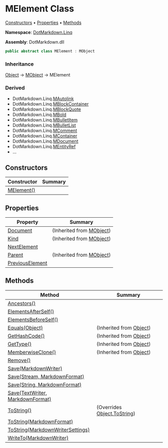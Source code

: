 # MElement Class

[Constructors](#constructors) &#x2022; [Properties](#properties) &#x2022; [Methods](#methods)

**Namespace**: [DotMarkdown.Linq](../README.md)

**Assembly**: DotMarkdown\.dll

```csharp
public abstract class MElement : MObject
```

### Inheritance

[Object](https://docs.microsoft.com/en-us/dotnet/api/system.object) &#x2192; [MObject](../MObject/README.md) &#x2192; MElement

### Derived

* DotMarkdown\.Linq\.[MAutolink](../MAutolink/README.md)
* DotMarkdown\.Linq\.[MBlockContainer](../MBlockContainer/README.md)
* DotMarkdown\.Linq\.[MBlockQuote](../MBlockQuote/README.md)
* DotMarkdown\.Linq\.[MBold](../MBold/README.md)
* DotMarkdown\.Linq\.[MBulletItem](../MBulletItem/README.md)
* DotMarkdown\.Linq\.[MBulletList](../MBulletList/README.md)
* DotMarkdown\.Linq\.[MComment](../MComment/README.md)
* DotMarkdown\.Linq\.[MContainer](../MContainer/README.md)
* DotMarkdown\.Linq\.[MDocument](../MDocument/README.md)
* DotMarkdown\.Linq\.[MEntityRef](../MEntityRef/README.md)
* \.\.\.

## Constructors

| Constructor | Summary |
| ----------- | ------- |
| [MElement()](-ctor/README.md) | |

## Properties

| Property | Summary |
| -------- | ------- |
| [Document](../MObject/Document/README.md) |  \(Inherited from [MObject](../MObject/README.md)\) |
| [Kind](../MObject/Kind/README.md) |  \(Inherited from [MObject](../MObject/README.md)\) |
| [NextElement](NextElement/README.md) | |
| [Parent](../MObject/Parent/README.md) |  \(Inherited from [MObject](../MObject/README.md)\) |
| [PreviousElement](PreviousElement/README.md) | |

## Methods

| Method | Summary |
| ------ | ------- |
| [Ancestors()](Ancestors/README.md) | |
| [ElementsAfterSelf()](ElementsAfterSelf/README.md) | |
| [ElementsBeforeSelf()](ElementsBeforeSelf/README.md) | |
| [Equals(Object)](https://docs.microsoft.com/en-us/dotnet/api/system.object.equals) |  \(Inherited from [Object](https://docs.microsoft.com/en-us/dotnet/api/system.object)\) |
| [GetHashCode()](https://docs.microsoft.com/en-us/dotnet/api/system.object.gethashcode) |  \(Inherited from [Object](https://docs.microsoft.com/en-us/dotnet/api/system.object)\) |
| [GetType()](https://docs.microsoft.com/en-us/dotnet/api/system.object.gettype) |  \(Inherited from [Object](https://docs.microsoft.com/en-us/dotnet/api/system.object)\) |
| [MemberwiseClone()](https://docs.microsoft.com/en-us/dotnet/api/system.object.memberwiseclone) |  \(Inherited from [Object](https://docs.microsoft.com/en-us/dotnet/api/system.object)\) |
| [Remove()](Remove/README.md) | |
| [Save(MarkdownWriter)](Save/README.md#DotMarkdown_Linq_MElement_Save_DotMarkdown_MarkdownWriter_) | |
| [Save(Stream, MarkdownFormat)](Save/README.md#DotMarkdown_Linq_MElement_Save_System_IO_Stream_DotMarkdown_MarkdownFormat_) | |
| [Save(String, MarkdownFormat)](Save/README.md#DotMarkdown_Linq_MElement_Save_System_String_DotMarkdown_MarkdownFormat_) | |
| [Save(TextWriter, MarkdownFormat)](Save/README.md#DotMarkdown_Linq_MElement_Save_System_IO_TextWriter_DotMarkdown_MarkdownFormat_) | |
| [ToString()](ToString/README.md#DotMarkdown_Linq_MElement_ToString) |  \(Overrides [Object.ToString](https://docs.microsoft.com/en-us/dotnet/api/system.object.tostring)\) |
| [ToString(MarkdownFormat)](ToString/README.md#DotMarkdown_Linq_MElement_ToString_DotMarkdown_MarkdownFormat_) | |
| [ToString(MarkdownWriterSettings)](ToString/README.md#DotMarkdown_Linq_MElement_ToString_DotMarkdown_MarkdownWriterSettings_) | |
| [WriteTo(MarkdownWriter)](WriteTo/README.md) | |

